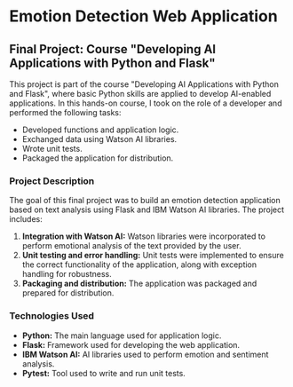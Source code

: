 # Emotion Detection Web Application

## Final Project: Course "Developing AI Applications with Python and Flask"

This project is part of the course "Developing AI Applications with Python and Flask", where basic Python skills are applied to develop AI-enabled applications. In this hands-on course, I took on the role of a developer and performed the following tasks:

- Developed functions and application logic.
- Exchanged data using Watson AI libraries.
- Wrote unit tests.
- Packaged the application for distribution.

### Project Description

The goal of this final project was to build an emotion detection application based on text analysis using Flask and IBM Watson AI libraries. The project includes:

1. **Integration with Watson AI:** Watson libraries were incorporated to perform emotional analysis of the text provided by the user.
2. **Unit testing and error handling:** Unit tests were implemented to ensure the correct functionality of the application, along with exception handling for robustness.
3. **Packaging and distribution:** The application was packaged and prepared for distribution.

### Technologies Used

- **Python:** The main language used for application logic.
- **Flask:** Framework used for developing the web application.
- **IBM Watson AI:** AI libraries used to perform emotion and sentiment analysis.
- **Pytest:** Tool used to write and run unit tests.
